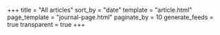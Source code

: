 +++
title = "All articles"
sort_by = "date"
template = "article.html"
page_template = "journal-page.html"
paginate_by = 10
generate_feeds = true
transparent = true
+++

